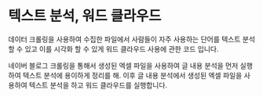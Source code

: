 # 텍스트 분석, 워드 클라우드

데이터 크롤링을 사용하여 수집한 파일에서 사람들이 자주 사용하는 단어를 텍스트 분석 할 수 있고 이를 시각화 할 수 있게 워드 클라우드 사용에 관한 코드 입니다.
 
네이버 블로그 크롤링을 통해서 생성된 엑셀 파일을 사용하여 글 내용 분석을 먼저 실행 하여 텍스트 분석에 용이하게 정리를 해.
이후 글 내용 분석에서 생성된 엑셀 파일을 사용하여 텍스트 분석을 하고 워드 클라우드를 실행합니다.
